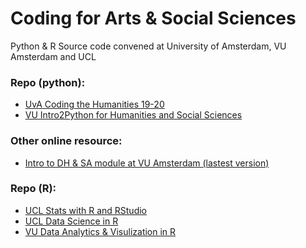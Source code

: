 # Coding for Arts & Social Sciences
Python & R Source code convened at University of Amsterdam, VU Amsterdam and UCL

### Repo (python):
- [UvA Coding the Humanities 19-20](https://github.com/Yifan-FENG/coding4humanities/tree/main/CodingtheHumanities)
- [VU Intro2Python for Humanities and Social Sciences](https://github.com/Yifan-FENG/coding4humanities/tree/main/Intro2Python)

### Other online resource:
- [Intro to DH & SA module at VU Amsterdam (lastest version)](https://github.com/cltl/python-for-text-analysis) 


### Repo (R):
- [UCL Stats with R and RStudio](https://github.com/Yifan-FENG/coding4ASS/tree/main/UCLSS%20Stats%20with%20R)
- [UCL Data Science in R]()
- [VU Data Analytics & Visulization in R](https://github.com/Yifan-FENG/coding4ASS/tree/main/Data%20Science%20VAR)

